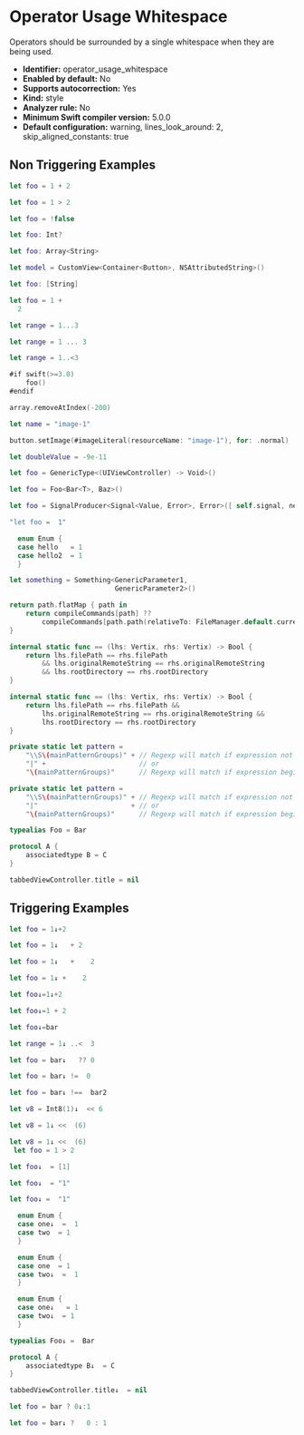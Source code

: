 # Operator Usage Whitespace

Operators should be surrounded by a single whitespace when they are being used.

* **Identifier:** operator_usage_whitespace
* **Enabled by default:** No
* **Supports autocorrection:** Yes
* **Kind:** style
* **Analyzer rule:** No
* **Minimum Swift compiler version:** 5.0.0
* **Default configuration:** warning, lines_look_around: 2, skip_aligned_constants: true

## Non Triggering Examples

```swift
let foo = 1 + 2

```

```swift
let foo = 1 > 2

```

```swift
let foo = !false

```

```swift
let foo: Int?

```

```swift
let foo: Array<String>

```

```swift
let model = CustomView<Container<Button>, NSAttributedString>()

```

```swift
let foo: [String]

```

```swift
let foo = 1 + 
  2

```

```swift
let range = 1...3

```

```swift
let range = 1 ... 3

```

```swift
let range = 1..<3

```

```swift
#if swift(>=3.0)
    foo()
#endif

```

```swift
array.removeAtIndex(-200)

```

```swift
let name = "image-1"

```

```swift
button.setImage(#imageLiteral(resourceName: "image-1"), for: .normal)

```

```swift
let doubleValue = -9e-11

```

```swift
let foo = GenericType<(UIViewController) -> Void>()

```

```swift
let foo = Foo<Bar<T>, Baz>()

```

```swift
let foo = SignalProducer<Signal<Value, Error>, Error>([ self.signal, next ]).flatten(.concat)

```

```swift
"let foo =  1"
```

```swift
  enum Enum {
  case hello   = 1
  case hello2  = 1
  }
```

```swift
let something = Something<GenericParameter1,
                          GenericParameter2>()
```

```swift
return path.flatMap { path in
    return compileCommands[path] ??
        compileCommands[path.path(relativeTo: FileManager.default.currentDirectoryPath)]
}
```

```swift
internal static func == (lhs: Vertix, rhs: Vertix) -> Bool {
    return lhs.filePath == rhs.filePath
        && lhs.originalRemoteString == rhs.originalRemoteString
        && lhs.rootDirectory == rhs.rootDirectory
}
```

```swift
internal static func == (lhs: Vertix, rhs: Vertix) -> Bool {
    return lhs.filePath == rhs.filePath &&
        lhs.originalRemoteString == rhs.originalRemoteString &&
        lhs.rootDirectory == rhs.rootDirectory
}
```

```swift
private static let pattern =
    "\\S\(mainPatternGroups)" + // Regexp will match if expression not begin with comma
    "|" +                       // or
    "\(mainPatternGroups)"      // Regexp will match if expression begins with comma
```

```swift
private static let pattern =
    "\\S\(mainPatternGroups)" + // Regexp will match if expression not begin with comma
    "|"                       + // or
    "\(mainPatternGroups)"      // Regexp will match if expression begins with comma
```

```swift
typealias Foo = Bar
```

```swift
protocol A {
    associatedtype B = C
}
```

```swift
tabbedViewController.title = nil
```

## Triggering Examples

```swift
let foo = 1↓+2

```

```swift
let foo = 1↓   + 2

```

```swift
let foo = 1↓   +    2

```

```swift
let foo = 1↓ +    2

```

```swift
let foo↓=1↓+2

```

```swift
let foo↓=1 + 2

```

```swift
let foo↓=bar

```

```swift
let range = 1↓ ..<  3

```

```swift
let foo = bar↓   ?? 0

```

```swift
let foo = bar↓ !=  0

```

```swift
let foo = bar↓ !==  bar2

```

```swift
let v8 = Int8(1)↓  << 6

```

```swift
let v8 = 1↓ <<  (6)

```

```swift
let v8 = 1↓ <<  (6)
 let foo = 1 > 2

```

```swift
let foo↓  = [1]

```

```swift
let foo↓  = "1"

```

```swift
let foo↓ =  "1"

```

```swift
  enum Enum {
  case one↓  =  1
  case two  = 1
  }
```

```swift
  enum Enum {
  case one  = 1
  case two↓  =  1
  }
```

```swift
  enum Enum {
  case one↓   = 1
  case two↓  = 1
  }
```

```swift
typealias Foo↓ =  Bar
```

```swift
protocol A {
    associatedtype B↓  = C
}
```

```swift
tabbedViewController.title↓  = nil
```

```swift
let foo = bar ? 0↓:1
```

```swift
let foo = bar↓ ?   0 : 1
```